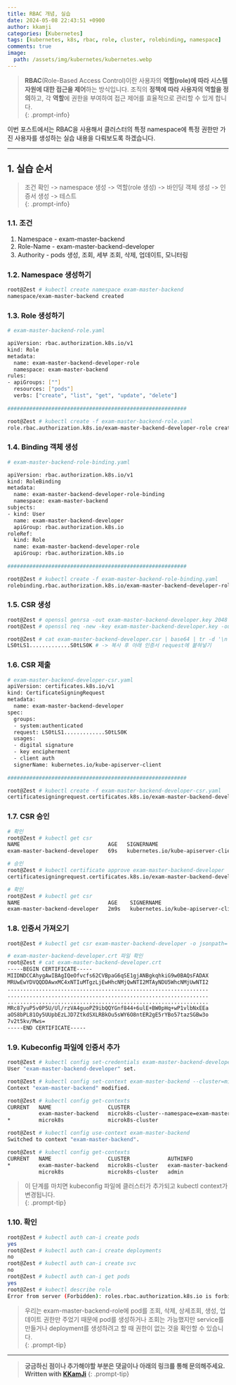 ```yaml
---
title: RBAC 개념, 실습
date: 2024-05-08 22:43:51 +0900
author: kkamji
categories: [Kubernetes]
tags: [kubernetes, k8s, rbac, role, cluster, rolebinding, namespace]     # TAG names should always be lowercase
comments: true
image:
  path: /assets/img/kubernetes/kubernetes.webp
---
```


> **RBAC**(Role-Based Access Control)이란 사용자의 **역할(role)에 따라 시스템 자원에 대한 접근을 제어**하는 방식입니다. 조직의 **정책에 따라 사용자의 역할을 정의**하고, 각 **역할**에 권한을 부여하여 접근 제어를 효율적으로 관리할 수 있게 합니다.  
{: .prompt-info}

이번 포스트에서는 RBAC을 사용해서 클러스터의 특정 namespace에 특정 권한만 가진 사용자를 생성하는 실습 내용을 다뤄보도록 하겠습니다.

---

## 1. 실습 순서

> 조건 확인 -> namespace 생성 -> 역할(role 생성) -> 바인딩 객체 생성 -> 인증서 생성 -> 테스트  
{: .prompt-info}

### 1.1. 조건

1. Namespace - exam-master-backend
2. Role-Name - exam-master-backend-developer
3. Authority - pods 생성, 조회, 세부 조회, 삭제, 업데이트, 모니터링

### 1.2. Namespace 생성하기

```bash
root@Zest # kubectl create namespace exam-master-backend
namespace/exam-master-backend created
```

### 1.3. Role 생성하기

```bash
# exam-master-backend-role.yaml

apiVersion: rbac.authorization.k8s.io/v1
kind: Role
metadata:
  name: exam-master-backend-developer-role
  namespace: exam-master-backend
rules:
- apiGroups: [""]
  resources: ["pods"]
  verbs: ["create", "list", "get", "update", "delete"]
  
#########################################################

root@Zest # kubectl create -f exam-master-backend-role.yaml
role.rbac.authorization.k8s.io/exam-master-backend-developer-role created
```

### 1.4. Binding 객체 생성

```bash
# exam-master-backend-role-binding.yaml

apiVersion: rbac.authorization.k8s.io/v1
kind: RoleBinding
metadata:
  name: exam-master-backend-developer-role-binding
  namespace: exam-master-backend
subjects:
- kind: User
  name: exam-master-backend-developer
  apiGroup: rbac.authorization.k8s.io
roleRef:
  kind: Role
  name: exam-master-backend-developer-role
  apiGroup: rbac.authorization.k8s.io
  
#########################################################

root@Zest # kubectl create -f exam-master-backend-role-binding.yaml
rolebinding.rbac.authorization.k8s.io/exam-master-backend-developer-role-binding created
```

### 1.5. CSR 생성

```bash
root@Zest # openssl genrsa -out exam-master-backend-developer.key 2048
root@Zest # openssl req -new -key exam-master-backend-developer.key -out exam-master-backend-developer.csr -subj "/CN=exam-master-backend-developer/O=exam-group"

root@Zest # cat exam-master-backend-developer.csr | base64 | tr -d '\n'
LS0tLS1.............S0tLS0K # -> 복사 후 아래 인증서 request에 붙혀넣기
```

### 1.6. CSR 제출

```bash
# exam-master-backend-developer-csr.yaml
apiVersion: certificates.k8s.io/v1
kind: CertificateSigningRequest
metadata:
  name: exam-master-backend-developer
spec:
  groups:
  - system:authenticated
  request: LS0tLS1.............S0tLS0K
  usages:
  - digital signature
  - key encipherment
  - client auth
  signerName: kubernetes.io/kube-apiserver-client
  
#########################################################

root@Zest # kubectl create -f exam-master-backend-developer-csr.yaml 
certificatesigningrequest.certificates.k8s.io/exam-master-backend-developer created
```

### 1.7. CSR 승인

```bash
# 확인 
root@Zest # kubectl get csr
NAME                            AGE   SIGNERNAME                            REQUESTOR   REQUESTEDDURATION   CONDITION
exam-master-backend-developer   69s   kubernetes.io/kube-apiserver-client   admin       <none>              Pending

# 승인
root@Zest # kubectl certificate approve exam-master-backend-developer
certificatesigningrequest.certificates.k8s.io/exam-master-backend-developer approved

# 확인
root@Zest # kubectl get csr
NAME                            AGE    SIGNERNAME                            REQUESTOR   REQUESTEDDURATION   CONDITION
exam-master-backend-developer   2m9s   kubernetes.io/kube-apiserver-client   admin       <none>              Approved,Issued
```

### 1.8. 인증서 가져오기

```bash
root@Zest # kubectl get csr exam-master-backend-developer -o jsonpath='{.status.certificate}' | base64 --decode > exam-master-backend-developer.crt

# exam-master-backend-developer.crt 파일 확인
root@Zest # cat exam-master-backend-developer.crt
-----BEGIN CERTIFICATE-----
MIIDNDCCAhygAwIBAgIQeOfvcfs62CVBpaG6qSE1gjANBgkqhkiG9w0BAQsFADAX
MRUwEwYDVQQDDAwxMC4xNTIuMTgzLjEwHhcNMjQwNTI2MTAyNDU5WhcNMjUwNTI2
................................................................
................................................................
................................................................
MRc87yuP5v0P5U/Ul/rzVA4guoPZ9ibQQYGnf844+6ulE+BW0pHq+wP1vlbNxEEa
aOS8bPL81Oy5UUpbEzLJD7ZtkdSXLRBkOu5sWY6O8ntER2gE5rYBo57tazSGBw3o
7v2t5kv/Mws=
-----END CERTIFICATE-----
```

### 1.9. Kubeconfig 파일에 인증서 추가

```bash
root@Zest # kubectl config set-credentials exam-master-backend-developer --client-certificate=exam-master-backend-developer.crt --client-key=exam-master-backend-developer.key
User "exam-master-backend-developer" set.

root@Zest # kubectl config set-context exam-master-backend --cluster=microk8s-cluster --namespace=exam-master-backend --user=exam-master-backend-developer
Context "exam-master-backend" modified.

root@Zest # kubectl config get-contexts
CURRENT   NAME                  CLUSTER                                           AUTHINFO                        NAMESPACE
          exam-master-backend   microk8s-cluster--namespace=exam-master-backend   exam-master-backend-developer   exam-master-backend
*         microk8s              microk8s-cluster                                  admin

root@Zest # kubectl config use-context exam-master-backend
Switched to context "exam-master-backend".

root@Zest # kubectl config get-contexts
CURRENT   NAME                  CLUSTER            AUTHINFO                        NAMESPACE
*         exam-master-backend   microk8s-cluster   exam-master-backend-developer   exam-master-backend
          microk8s              microk8s-cluster   admin
```

> 이 단계를 마치면 kubeconfig 파일에 클러스터가 추가되고 kubectl context가 변경됩니다.  
{: .prompt-tip}

### 1.10. 확인

```bash
root@Zest # kubectl auth can-i create pods
yes
root@Zest # kubectl auth can-i create deployments
no
root@Zest # kubectl auth can-i create svc
no
root@Zest # kubectl auth can-i get pods
yes
root@Zest # kubectl describe role
Error from server (Forbidden): roles.rbac.authorization.k8s.io is forbidden: User "exam-master-backend-developer" cannot list resource "roles" in API group "rbac.authorization.k8s.io" in the namespace "exam-master-backend"
```

> 우리는 exam-master-backend-role에 pod를 조회, 삭제, 상세조회, 생성, 업데이트 권한만 주었기 때문에 pod를 생성하거나 조회는 가능했지만 service를 만들거나 deployment를 생성하려고 할 때 권한이 없는 것을 확인할 수 있습니다.  
{: .prompt-tip}

---
> **궁금하신 점이나 추가해야할 부분은 댓글이나 아래의 링크를 통해 문의해주세요.**  
> **Written with [KKamJi](https://www.linkedin.com/in/taejikim/)**
{: .prompt-tip}
